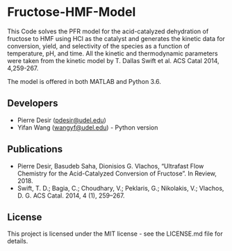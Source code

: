 # Fructose-HMF-Model
This Code solves the PFR model for the acid-catalyzed dehydration of
fructose to HMF using HCl as the catalyst and generates the kinetic data for 
conversion, yield, and selectivity of the species as a function of temperature, 
pH, and time. All the kinetic and thermodynamic parameters were taken from the 
kinetic model by T. Dallas Swift et al. ACS Catal 2014, 4,259-267.

The model is offered in both MATLAB and Python 3.6. 

## Developers
- Pierre Desir (pdesir@udel.edu)
- Yifan Wang (wangyf@udel.edu) - Python version

## Publications
- Pierre Desir, Basudeb Saha, Dionisios G. Vlachos, “Ultrafast Flow Chemistry 
  for the Acid-Catalyzed Conversion of Fructose”. In Review, 2018.
- Swift, T. D.; Bagia, C.; Choudhary, V.; Peklaris, G.; Nikolakis, V.; Vlachos, D. G. ACS Catal. 2014, 4 (1), 259–267.

## License
This project is licensed under the MIT license - see the LICENSE.md file for 
details.
